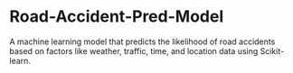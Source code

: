 # Road-Accident-Pred-Model
 A machine learning model that predicts the likelihood of road accidents based on factors like weather, traffic, time, and location data using Scikit-learn.
